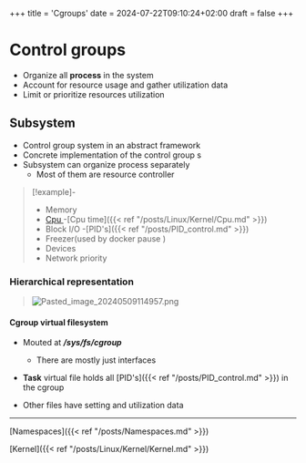 +++
title = 'Cgroups'
date = 2024-07-22T09:10:24+02:00
draft = false
+++

# Control groups 
- Organize  all **process** in the system 
- Account for resource usage and gather utilization data 
- Limit or prioritize resources utilization 


## Subsystem
- Control group system in an abstract framework 
- Concrete implementation of the control group s
-  Subsystem can organize process separately 
	- Most of them are resource controller


 >[!example]-
 >- Memory
 >- [Cpu ](/obisdian_ntoes/notes_obsidian/Linux/Kernel/Cpu.md)
 >-[Cpu time]({{< ref "/posts/Linux/Kernel/Cpu.md" >}})
 >- Block I/O
 >-[PID's]({{< ref "/posts/PID_control.md" >}})
 >- Freezer(used by docker pause )
 >- Devices 
 >- Network priority 

### Hierarchical representation 

>![Pasted_image_20240509114957.png](/Pasted_image_20240509114957.png)
#### Cgroup virtual filesystem 
- Mouted at ***/sys/fs/cgroup***
	- There are mostly just interfaces

- **Task** virtual file holds all [PID's]({{< ref "/posts/PID_control.md" >}})
in the cgroup 
- Other files have setting and utilization data 


--- 
[Namespaces]({{< ref "/posts/Namespaces.md" >}})

[Kernel]({{< ref "/posts/Linux/Kernel/Kernel.md" >}})



